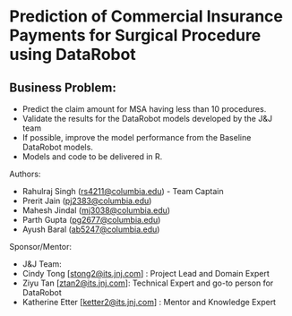 # Prediction of Commercial Insurance Payments for Surgical Procedure using DataRobot

## Business Problem:
* Predict the claim amount for MSA having less than 10 procedures.
* Validate the results for the DataRobot models developed by the J&J team
* If possible, improve the model performance from the Baseline DataRobot models.
* Models and code to be delivered in R.

Authors:
- Rahulraj Singh (rs4211@columbia.edu) - Team Captain
- Prerit Jain (pj2383@columbia.edu)
- Mahesh Jindal (mj3038@columbia.edu)
- Parth Gupta (pg2677@columbia.edu)
- Ayush Baral (ab5247@columbia.edu)

Sponsor/Mentor:
- J&J Team:
- Cindy Tong [stong2@its.jnj.com] : Project Lead and Domain Expert
- Ziyu Tan [ztan2@its.jnj.com]: Technical Expert and go-to person for DataRobot
- Katherine Etter [ketter2@its.jnj.com] : Mentor and Knowledge Expert


